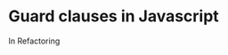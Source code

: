 # Guard clauses in Javascript

In Refactoring 
<!--stackedit_data:
eyJoaXN0b3J5IjpbLTUzOTUwOTYyM119
-->